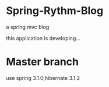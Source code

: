 Spring-Rythm-Blog
=================

a spring mvc blog

this application is developing...


Master branch
=================
use spring 3.1.0,hibernate 3.1.2
